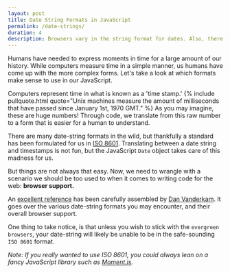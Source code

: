 ```yaml
---
layout: post
title: Date String Formats in JavaScript
permalink: /date-strings/
duration: 4
description: Browsers vary in the string format for dates. Also, there is history behind representing real-world dates on a computer. Pun unfortunately intended.
---
```


Humans have needed to express moments in time for a large amount of our history. While computers measure time in a simple manner, us humans have come up with the more complex forms. Let's take a look at which formats make sense to use in our JavaScript.

Computers represent time in what is known as a 'time stamp.' {% include pullquote.html quote="Unix machines measure the amount of milliseconds that have passed since January 1st, 1970 GMT." %} As you may imagine, these are huge numbers! Through code, we translate from this raw number to a form that is easier for a human to understand.

There are many date-string formats in the wild, but thankfully a standard has been formulated for us in [ISO 8601](http://www.iso.org/iso/iso8601). Translating between a date string and timestamps is not fun, but the JavaScript `Date` object takes care of this madness for us.

But things are not always that easy. Now, we need to wrangle with a scenario we should be too used to when it comes to writing code for the web: **browser support.**

An [excellent reference](http://dygraphs.com/date-formats.html) has been carefully assembled by [Dan Vanderkam](http://www.danvk.org/). It goes over the various date-string formats you may encounter, and their overall browser support.

One thing to take notice, is that unless you wish to stick with the `evergreen browsers`, your date-string will likely be unable to be in the safe-sounding `ISO 8601` format.

*Note: If you really wanted to use ISO 8601, you could always lean on a fancy JavaScript library such as [Moment.js](http://momentjs.com/).*
